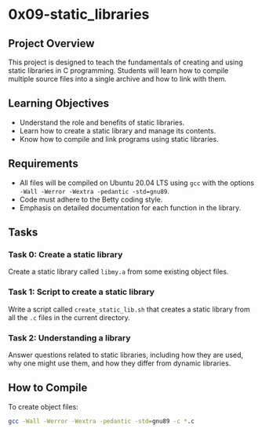 # 0x09-static_libraries

## Project Overview
This project is designed to teach the fundamentals of creating and using static libraries in C programming. Students will learn how to compile multiple source files into a single archive and how to link with them.

## Learning Objectives
- Understand the role and benefits of static libraries.
- Learn how to create a static library and manage its contents.
- Know how to compile and link programs using static libraries.

## Requirements
- All files will be compiled on Ubuntu 20.04 LTS using `gcc` with the options `-Wall -Werror -Wextra -pedantic -std=gnu89`.
- Code must adhere to the Betty coding style.
- Emphasis on detailed documentation for each function in the library.

## Tasks
### Task 0: Create a static library
Create a static library called `libmy.a` from some existing object files.

### Task 1: Script to create a static library
Write a script called `create_static_lib.sh` that creates a static library from all the `.c` files in the current directory.

### Task 2: Understanding a library
Answer questions related to static libraries, including how they are used, why one might use them, and how they differ from dynamic libraries.

## How to Compile
To create object files:
```bash
gcc -Wall -Werror -Wextra -pedantic -std=gnu89 -c *.c
